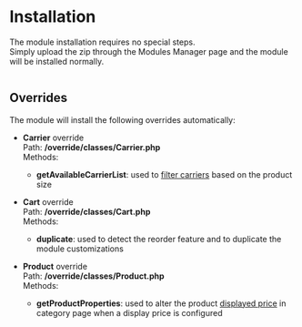 # Installation

The module installation requires no special steps.  
Simply upload the zip through the Modules Manager page and the module will be installed normally.

<img srcset="./images/install.jpg 2x" class="border">

## Overrides
The module will install the following overrides automatically:
- **Carrier** override  
  Path: **/override/classes/Carrier.php**  
  Methods: 
  - **getAvailableCarrierList**: used to [filter carriers](18-carrier-filtering.md) based on the product size
  
- **Cart** override  
  Path: **/override/classes/Cart.php**  
  Methods: 
  - **duplicate**: used to detect the reorder feature and to duplicate the module customizations
  
- **Product** override  
  Path: **/override/classes/Product.php**  
  Methods: 
  - **getProductProperties**: used to alter the product [displayed price](product-config/06-settings.md?id=displayed-price) in category page when a display price is configured
